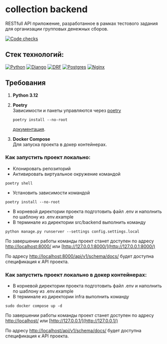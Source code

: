 # collection backend
RESTfull API приложение, разработанное в рамках тестового задания для организации
групповых денежных сборов.

[![Code cheсks](https://github.com/ArtemKAF/collection/actions/workflows/code_check.yml/badge.svg)](https://github.com/ArtemKAF/collection/actions/workflows/code_check.yml/badge.svg)

## Стек технологий:

[![Python][Python-badge]][Python-url]
[![Django][Django-badge]][Django-url]
[![DRF][DRF-badge]][DRF-url]
[![Postgres][Postgres-badge]][Postgres-url]
[![Nginx][Nginx-badge]][Nginx-url]

## Требования

1. **Python 3.12**  

2. **Poetry**  
   Зависимости и пакеты управляются через [poetry](https://python-poetry.org/docs/#installing-with-the-official-installer)
   ```
   poetry install --no-root
   ```
    [документация](https://python-poetry.org/docs/basic-usage/).  

3. **Docker Compose**  
    Для запуска проекта в докер контейнерах.

### Как запустить проект локально:
- Клонировать репозиторий
- Активировать виртуальное окружение командой
```
poetry shell
```
- Установить зависимости командой
```
poetry install --no-root
```
- В корневой директории проекта подготовить файл .env и наполнить по шаблону из .env.example
- В терминале из директории src/backend выполнить команду
```
python manage.py runserver --settings config.settings.local
```
По завершении работы команды проект станет доступен по адресу [http://localhost:8000/](http://localhost:8000/) или [http://127.0.0.1:8000/](http://127.0.0.1:8000/)  

По адресу [http://localhost:8000/api/v1/schema/docs/](http://localhost:8000/api/v1/schema/docs/) будет доступна спецификация к API проекта.

### Как запустить проект локально в докер контейнерах:
- В корневой директории проекта подготовить файл .env и наполнить по шаблону из .env.example
- В терминале из директории infra выполнить команду
```
sudo docker compose up -d
```
По завершении работы команды проект станет доступен по адресу [http://localhost/](http://localhost/) или [http://127.0.0.1/](http://127.0.0.1/)  

По адресу [http://localhost/api/v1/schema/docs/](http://localhost/api/v1/schema/docs/) будет доступна спецификация к API проекта.

<!-- MARKDOWN LINKS & BADGES -->

[Python-url]: https://www.python.org/

[Python-badge]: https://img.shields.io/badge/Python-3776AB?style=for-the-badge&logo=python&logoColor=white

[Django-url]: https://github.com/django/django

[Django-badge]: https://img.shields.io/badge/Django-0c4b33?style=for-the-badge&logo=django&logoColor=white

[DRF-url]: https://github.com/encode/django-rest-framework

[DRF-badge]: https://img.shields.io/badge/DRF-A30000?style=for-the-badge

[Postgres-url]: https://www.postgresql.org/

[Postgres-badge]: https://img.shields.io/badge/postgres-306189?style=for-the-badge&logo=postgresql&logoColor=white

[Nginx-url]: https://nginx.org

[Nginx-badge]: https://img.shields.io/badge/nginx-009900?style=for-the-badge&logo=nginx&logoColor=white
